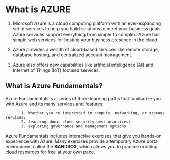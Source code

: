 # What is AZURE

1.  Microsoft Azure is a cloud computing platform with an ever-expanding set of services to help you build solutions to meet your business goals. Azure services support everything from simple to complex. Azure has simple web services for hosting your business presence in the cloud

2.  Azure provides a wealth of cloud-based services like remote storage, database hosting, and centralized account management.

3.  Azure also offers new capabilities like artificial intelligence (AI) and Internet of Things (IoT) focused services.

## What is Azure Fundamentals?

Azure Fundamentals is a series of three learning paths that familiarize you with Azure and its many services and features:

           1. Whether you're interested in compute, networking, or storage services;
           2. learning about cloud security best practices;
           3. exploring governance and management options

Azure Fundamentals includes interactive exercises that give you hands-on experience with Azure. Many exercises provide a temporary Azure portal environment called the **SANDBOX**, which allows you to practice creating cloud resources for free at your own pace.           


